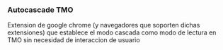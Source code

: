### Autocascade TMO
Extension de google chrome (y navegadores que soporten dichas extensiones) que establece el modo cascada como modo de lectura en TMO sin necesidad de interaccion
de usuario
